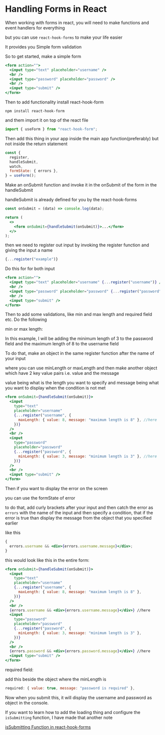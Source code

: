 # Handling Forms in React

When working with forms in react, you will need to make functions and event handlers for everything

but you can use `react-hook-forms` to make your life easier

It provides you Simple form validation

So to get started, make a simple form

```jsx
<form action="">
  <input type="text" placeholder="username" />
  <br />
  <input type="password" placeholder="password" />
  <br />
  <input type="submit" />
</form>
```

Then to add functionality install react-hook-form

```
npm install react-hook-form
```

and them import it on top of the react file

```jsx
import { useForm } from "react-hook-form";
```

Then add this thing in your app inside the main app function(preferably) but not inside the return statement

```jsx
const {
  register,
  handleSubmit,
  watch,
  formState: { errors },
} = useForm();
```

Make an onSubmit function and invoke it in the onSubmit of the form in the handleSubmit

handleSubmit is already defined for you by the react-hook-forms

```jsx
const onSubmit = (data) => console.log(data);

return (
  <>
    <form onSubmit={handleSubmit(onSubmit)}>...</form>
  </>
);
```

then we need to register out input by invoking the register function and giving the input a name

```jsx
{...register("example")}
```

Do this for for both input

```jsx
<form action="">
  <input type="text" placeholder="username" {...register("username")} />
  <br />
  <input type="password" placeholder="password" {...register("password")} />
  <br />
  <input type="submit" />
</form>
```

Then to add some validations, like min and max length and required field etc. Do the following

min or max length:

In this example, I will be adding the minimum length of 3 to the password field and the maximum length of 8 to the username field

To do that, make an object in the same register function after the name of your input

where you can use minLength or maxLength and then make another object which have 2 key value pairs i.e. value and the message

value being what is the length you want to specify and message being what you want to display when the condition is not met

```jsx
<form onSubmit={handleSubmit(onSubmit)}>
  <input
    type="text"
    placeholder="username"
    {...register("username", {
      maxLength: { value: 8, message: "maximum length is 8" }, //here
    })}
  />
  <br />
  <input
    type="password"
    placeholder="password"
    {...register("password", {
      minLength: { value: 3, message: "minimum length is 3" }, //here
    })}
  />
  <br />
  <input type="submit" />
</form>
```

Then if you want to display the error on the screen

you can use the formState of error

to do that, add curly brackets after your input and then catch the error as `errors` with the name of the input and then specify a condition, that if the error is true than display the message from the object that you specified earlier

like this

```jsx
{
  errors.username && <div>{errors.username.message}</div>;
}
```

this would look like this in the entire form:

```jsx
<form onSubmit={handleSubmit(onSubmit)}>
  <input
    type="text"
    placeholder="username"
    {...register("username", {
      maxLength: { value: 8, message: "maximum length is 8" },
    })}
  />
  <br />
  {errors.username && <div>{errors.username.message}</div>} //here
  <input
    type="password"
    placeholder="password"
    {...register("password", {
      minLength: { value: 3, message: "minimum length is 3" },
    })}
  />
  <br />
  {errors.password && <div>{errors.password.message}</div>} //here
  <input type="submit" />
</form>
```

required field:

add this beside the object where the minLength is

```jsx
required: { value: true, message: "password is required" },
```

Now when you submit this, it will display the username and password as object in the console.

If you want to learn how to add the loading thing and configure the `isSubmitting` function, I have made that another note

[isSubmitting Function in react-hook-forms](https://github.com/sarimhasan/Today-I-Learned/blob/main/React/isSubmitting-Function-in-react-hook-forms.md)
